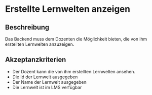 # Erstellte Lernwelten anzeigen

## Beschreibung

Das Backend muss dem Dozenten die Möglichkeit bieten, die von ihm erstellten Lernwelten anzuzeigen.

## Akzeptanzkriterien

- Der Dozent kann die von ihm erstellten Lernwelten ansehen.
- Die Id der Lernwelt ausgegeben
- Der Name der Lernwelt ausgegeben
- Die Lernwelt ist im LMS verfügbar